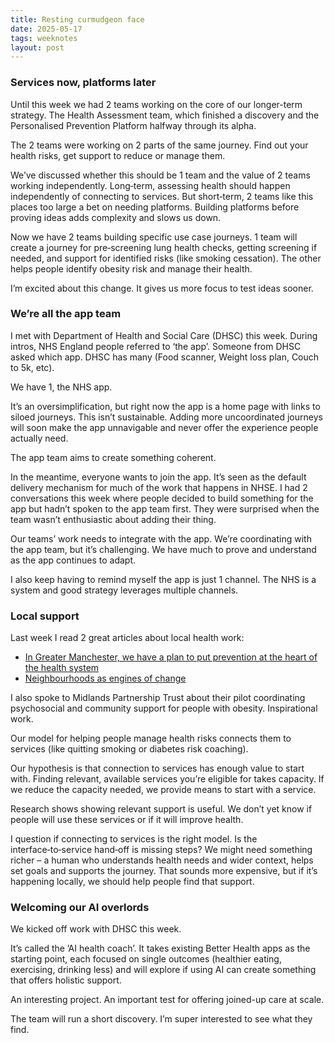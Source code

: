 ```yaml
---
title: Resting curmudgeon face
date: 2025-05-17
tags: weeknotes
layout: post
---
```


### Services now, platforms later

Until this week we had 2 teams working on the core of our longer-term strategy. The Health Assessment team, which finished a discovery and the Personalised Prevention Platform halfway through its alpha.

The 2 teams were working on 2 parts of the same journey. Find out your health risks, get support to reduce or manage them.

We’ve discussed whether this should be 1 team and the value of 2 teams working independently. Long‑term, assessing health should happen independently of connecting to services. But short‑term, 2 teams like this places too large a bet on needing platforms. Building platforms before proving ideas adds complexity and slows us down.

Now we have 2 teams building specific use case journeys. 1 team will create a journey for pre‑screening lung health checks, getting screening if needed, and support for identified risks (like smoking cessation). The other helps people identify obesity risk and manage their health.

I’m excited about this change. It gives us more focus to test ideas sooner.

### We’re all the app team

I met with Department of Health and Social Care (DHSC) this week. During intros, NHS England people referred to ‘the app’. Someone from DHSC asked which app. DHSC has many (Food scanner, Weight loss plan, Couch to 5k, etc).

We have 1, the NHS app.

It’s an oversimplification, but right now the app is a home page with links to siloed journeys. This isn’t sustainable. Adding more uncoordinated journeys will soon make the app unnavigable and never offer the experience people actually need.

The app team aims to create something coherent.

In the meantime, everyone wants to join the app. It’s seen as the default delivery mechanism for much of the work that happens in NHSE. I had 2 conversations this week where people decided to build something for the app but hadn’t spoken to the app team first. They were surprised when the team wasn’t enthusiastic about adding their thing.

Our teams’ work needs to integrate with the app. We’re coordinating with the app team, but it’s challenging. We have much to prove and understand as the app continues to adapt.

I also keep having to remind myself the app is just 1 channel. The NHS is a system and good strategy leverages multiple channels.

### Local support

Last week I read 2 great articles about local health work:

- [In Greater Manchester, we have a plan to put prevention at the heart of the health system](https://www.politicshome.com/opinion/article/greater-manchester-plan-put-prevention-heart-health-system)
- [Neighbourhoods as engines of change](https://medium.com/@jamestplunkett/neighbourhoods-as-engines-of-change-ce98e0c2a65d)

I also spoke to Midlands Partnership Trust about their pilot coordinating psychosocial and community support for people with obesity. Inspirational work.

Our model for helping people manage health risks connects them to services (like quitting smoking or diabetes risk coaching).

Our hypothesis is that connection to services has enough value to start with. Finding relevant, available services you’re eligible for takes capacity. If we reduce the capacity needed, we provide means to start with a service.

Research shows showing relevant support is useful. We don’t yet know if people will use these services or if it will improve health.

I question if connecting to services is the right model. Is the interface‑to‑service hand‑off is missing steps? We might need something richer – a human who understands health needs and wider context, helps set goals and supports the journey. That sounds more expensive, but if it’s happening locally, we should help people find that support.

### Welcoming our AI overlords

We kicked off work with DHSC this week.

It’s called the ’AI health coach’. It takes existing Better Health apps as the starting point, each focused on single outcomes (healthier eating, exercising, drinking less) and will explore if using AI can create something that offers holistic support.

An interesting project. An important test for offering joined-up care at scale.

The team will run a short discovery. I’m super interested to see what they find.
